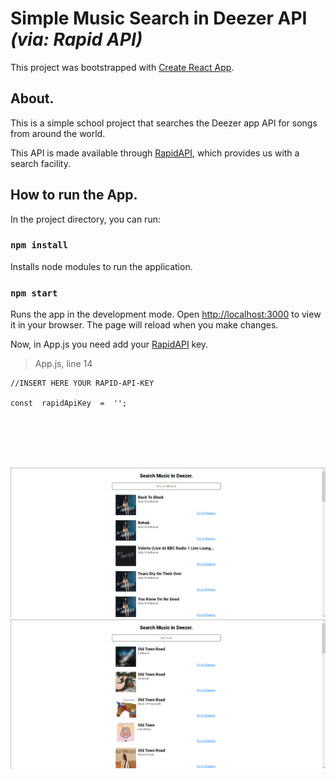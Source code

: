 # Simple Music Search in Deezer API *(via: Rapid API)*

This project was bootstrapped with [Create React App](https://github.com/facebook/create-react-app).

## About.
This is a simple school project that searches the Deezer app API for songs from around the world.

This API is made available through [RapidAPI](rapidapi.com), which provides us with a search facility.
  

## How to run the App.
In the project directory, you can run:

### `npm install`
Installs node modules to run the application.

### `npm start`
Runs the app in the development mode.
Open [http://localhost:3000](http://localhost:3000) to view it in your browser.
The page will reload when you make changes.

Now, in App.js you need add your [RapidAPI](rapidapi.com) key.

> App.js, line 14

    //INSERT HERE YOUR RAPID-API-KEY
    
    const  rapidApiKey  =  '';

<br><br><br><br>

![Image One](https://github.com/Dnowdd/Simple-Deezer-music-search/blob/02ff2552ea65f7ac706e522fadd3266e736a665c/src/prints/deezer1.png?raw=true)
![Image Two](https://github.com/Dnowdd/Simple-Deezer-music-search/blob/02ff2552ea65f7ac706e522fadd3266e736a665c/src/prints/deezer2.png?raw=true)